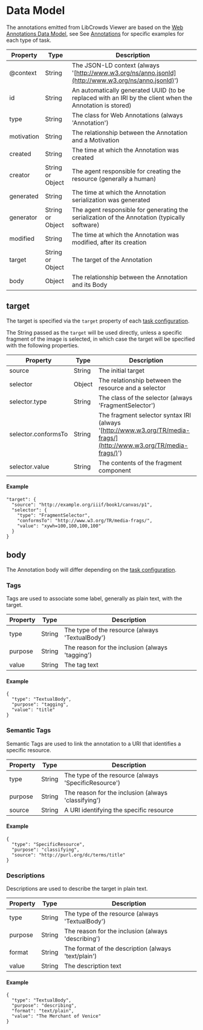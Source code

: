 # Data Model

The annotations emitted from LibCrowds Viewer are based on the [Web Annotations Data Model](https://www.w3.org/TR/annotation-model/), see See [Annotations](/annotations/README.md) for specific examples for each type of task.


| Property       | Type             | Description                                                                                                                       |
|----------------|------------------|-----------------------------------------------------------------------------------------------------------------------------------|
| @context       | String           | The JSON-LD context (always '[http://www.w3.org/ns/anno.jsonld](http://www.w3.org/ns/anno.jsonld)')                                 |
| id             | String           | An automatically generated UUID (to be replaced with an IRI by the client when the Annotation is stored)                          |
| type           | String           | The class for Web Annotations (always 'Annotation')                                                                               |
| motivation     | String           | The relationship between the Annotation and a Motivation                                                                          |
| created        | String           | The time at which the Annotation was created                                                                                      |
| creator        | String or Object | The agent responsible for creating the resource (generally a human)                                                               |
| generated      | String           | The time at which the Annotation serialization was generated                                                                      |
| generator      | String or Object | The agent responsible for generating the serialization of the Annotation (typically software)                                     |
| modified       | String           | The time at which the Annotation was modified, after its creation                                                                 |
| target         | String or Object | The target of the Annotation                                                                                                      |
| body           | Object           | The relationship between the Annotation and its Body                                                                              |

## target

The target is specified via the `target` property of each [task configuration](configuration.md#tasks).

The String passed as the `target` will be used directly, unless a specific fragment of the image is selected, in which case the target will be specified
with the following properties.

| Property            | Type             | Description                                                                                                                       |
|---------------------|------------------|-----------------------------------------------------------------------------------------------------------------------------------|
| source              | String           | The initial target                                                                                                                |
| selector            | Object           | The relationship between the resource and a selector                                                                              |
| selector.type       | String           | The class of the selector (always 'FragmentSelector')                                                                             |
| selector.conformsTo | String           | The fragment selector syntax IRI (always '[http://www.w3.org/TR/media-frags/](http://www.w3.org/TR/media-frags/)')                |
| selector.value      | String           | The contents of the fragment component                                                                                            |

#### Example

```json-ld
"target": {
  "source": "http://example.org/iiif/book1/canvas/p1",
  "selector": {
    "type": "FragmentSelector",
    "conformsTo": "http://www.w3.org/TR/media-frags/",
    "value": "xywh=100,100,100,100"
  }
}
```

## body

The Annotation body will differ depending on the [task configuration](configuration.md#tasks).

### Tags

Tags are used to associate some label, generally as plain text, with the target.

| Property       | Type             | Description                                                                                                                       |
|----------------|------------------|-----------------------------------------------------------------------------------------------------------------------------------|
| type           | String           | The type of the resource (always 'TextualBody')                                                                                   |
| purpose        | String           | The reason for the inclusion (always 'tagging')                                                                                   |
| value          | String           | The tag text                                                                                                                      |

#### Example

```json-ld
{
  "type": "TextualBody",
  "purpose": "tagging",
  "value": "title"
}
```

### Semantic Tags

Semantic Tags are used to link the annotation to a URI that identifies a specific resource.

| Property       | Type             | Description                                                                                                                       |
|----------------|------------------|-----------------------------------------------------------------------------------------------------------------------------------|
| type           | String           | The type of the resource (always 'SpecificResource')                                                                              |
| purpose        | String           | The reason for the inclusion (always 'classifying')                                                                               |
| source         | String           | A URI identifying the specific resource                                                                                         |

#### Example

```json-ld
{
  "type": "SpecificResource",
  "purpose": "classifying",
  "source": "http://purl.org/dc/terms/title"
}
```

### Descriptions

Descriptions are used to describe the target in plain text.

| Property       | Type             | Description                                                                                                                       |
|----------------|------------------|-----------------------------------------------------------------------------------------------------------------------------------|
| type           | String           | The type of the resource (always 'TextualBody')                                                                                   |
| purpose        | String           | The reason for the inclusion (always 'describing')                                                                                |
| format         | String           | The format of the description (always 'text/plain')                                                                               |
| value          | String           | The description text                                                                                                              |

#### Example

```json-ld
{
  "type": "TextualBody",
  "purpose": "describing",
  "format": "text/plain",
  "value": "The Merchant of Venice"
}
```
